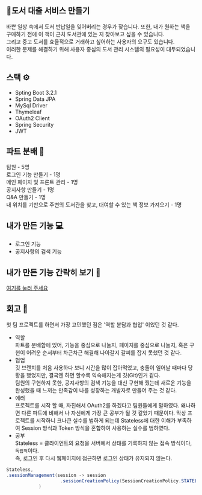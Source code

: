 ## 📝도서 대출 서비스 만들기
바쁜 일상 속에서 도서 반납일을 잊어버리는 경우가 잦습니다. 또한, 내가 원하는 책을 구매하기 전에 이 책이 근처 도서관에 있는 지 찾아보고 싶을 수 있습니다. <br>
그리고 중고 도서를 효율적으로 거래하고 싶어하는 사용자의 요구도 있습니다.<br> 
이러한 문제를 해결하기 위해 사용자 중심의 도서 관리 시스템의 필요성이 대두되었습니다.

## 스택 ⚙
* Spting Boot 3.2.1
* Spring Data JPA
* MySql Driver
* Thymeleaf
* OAuth2 Client
* Spring Security
* JWT

## 파트 분배 🙋
팀원 - 5명 <br>
로그인 기능 만들기 - 1명 <br>
메인 페이지 및 프론트 관리 - 1명 <br>
공지사항 만들기 - 1명 <br>
Q&A 만들기 - 1명 <br>
내 위치를 기반으로 주변의 도서관을 찾고, 대여할 수 있는 책 정보 가져오기 - 1명 <br>

## 내가 만든 기능 💻
* 로그인 기능 
* 공지사항의 검색 기능

## 내가 만든 기능 간략히 보기 👀
[여기를 눌러 주세요](https://github.com/mad-cost/Likelion_team6/blob/main/md/sixsenses.md "Click")

## 회고 🤔
첫 팀 프로젝트를 하면서 가장 고민했던 점은 '역할 분담과 협업' 이었던 것 같다. <br>
- 역할 <br>
파트를 분배함에 있어, 기능을 중심으로 나눌지, 페이지를 중심으로 나눌지, 혹은 구현이 어려운 순서부터 차근차근 해결해 나아갈지 갈피를 잡지 못했던 것 같다. <br>
- 협업 <br>
깃 브랜치를 처음 사용하다 보니 시간을 많이 잡아먹었고, 충돌이 일어날 때마다 당황을 했었지만, 결국엔 하면 할수록 익숙해지는게 깃(Git)인거 같다. <br>
팀원의 구현하지 못한, 공지사항의 검색 기능을 대신 구현해 줬는데 새로운 기능을 완성했을 때 느끼는 만족감이 나를 성장하는 개발자로 만들어 주는 것 같다. <br>
- 에러<br>
프로젝트를 시작 할 때, 자진해서 OAuth2를 하겠다고 팀원들에게 말하였다. 왜나하면 다른 파트에 비해서 나 자신에게 가장 큰 공부가 될 것 같았기 때문이다.
막상 프로젝트를 시작하니 크나큰 실수를 범하게 되는데 Stateless에 대한 이해가 부족하여 Session 방식과 Token 방식을 혼합하여 사용하는 실수를 범하였다. <br>
- 공부 <br>
Stateless = 클라이언트의 요청을 서버에서 상태를 기록하지 않는 접속 방식이다, `독립적`이다.<br>
즉, 로그인 후 다시 웹페이지에 접근하면 로그인 상태가 유지되지 않는다.
```java
Stateless, 
.sessionManagement(session -> session
                    .sessionCreationPolicy(SessionCreationPolicy.STATELESS)
            )
```

